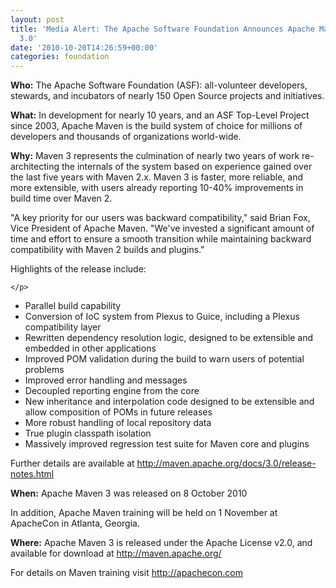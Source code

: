 ```yaml
---
layout: post
title: 'Media Alert: The Apache Software Foundation Announces Apache Maven Version
  3.0'
date: '2010-10-20T14:26:59+00:00'
categories: foundation
---
```

<p><b>Who:</b> The Apache Software Foundation (ASF): all-volunteer developers, stewards, and incubators of nearly 150 Open Source projects and initiatives.

</p>
  <p><b>What:</b> In development for nearly 10 years, and an ASF Top-Level Project since 2003, Apache Maven is the build system of choice for millions of developers and thousands of organizations world-wide.

</p>
  <p><b>Why:</b> Maven 3 represents the culmination of nearly two years of work re-architecting the internals of the system based on experience gained over the last five years with Maven 2.x. Maven 3 is faster, more reliable, and more extensible, with users already reporting 10-40% improvements in build time over Maven 2.

</p>
  <p>&quot;A key priority for our users was backward compatibility,&quot; said Brian Fox, Vice President of Apache Maven. &quot;We've invested a significant amount of time and effort to ensure a smooth transition while maintaining backward compatibility with Maven 2 builds and plugins.&quot;

</p>
  <p>Highlights of the release include:

    </p>
  <ul>
    <li>Parallel build capability
    </li>
    <li>Conversion of IoC system from Plexus to Guice, including a Plexus compatibility layer</li>
    <li>Rewritten dependency resolution logic, designed to be extensible and embedded in other applications </li>
    <li>Improved POM validation during the build to warn users of potential problems </li>
    <li>Improved error handling and messages </li>
    <li>Decoupled reporting engine from the core </li>
    <li>New inheritance and interpolation code designed to be extensible and allow composition of POMs in future releases </li>
    <li>More robust handling of local repository data </li>
    <li>True plugin classpath isolation </li>
    <li>Massively improved regression test suite for Maven core and plugins


</li>
  </ul>
  <p> </p>
  <p>Further details are available at <a href="http://maven.apache.org/docs/3.0/release-notes.html%20">http://maven.apache.org/docs/3.0/release-notes.html

</a></p>
  <p><b>When:</b> Apache Maven 3 was released on 8 October 2010

In addition, Apache Maven training will be held on 1 November at ApacheCon in Atlanta, Georgia.

</p>
  <p><b>Where:</b> Apache Maven 3 is released under the Apache License v2.0, and available for download at <a href="http://maven.apache.org/">http://maven.apache.org/</a>  

For details on Maven training visit <a href="http://apachecon.com">http://apachecon.com</a> </p>
